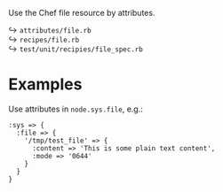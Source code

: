 
Use the Chef file resource by attributes.

↪ `attributes/file.rb`  
↪ `recipes/file.rb`  
↪ `test/unit/recipies/file_spec.rb`  

# Examples

Use attributes in `node.sys.file`, e.g.:

    :sys => {
      :file => {
        '/tmp/test_file' => {
          :content => 'This is some plain text content',
          :mode => '0644'
        }
      }
    }


